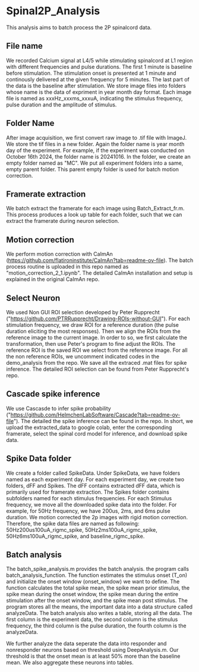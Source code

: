# Spinal2P_Analysis

This analysis aims to batch process the 2P spinalcord data. 

## File name
We recorded Calcium signal at L4/5 while stimulating spinalcord at L1 region with different frequencies and pulse durations. The first 1 minute is baseline before stimulation. The stimulation onset is presented at 1 minute and continously delivered at the given frequency for 5 minutes. The last part of the data is the baseline after stimulation. We store image files into folders whose name is the data of expriment in year month day format. Each image file is named as xxxHz_xxxms_xxxuA, indicating the stimulus frequency, pulse duration and the amplitude of stimulus.

## Folder Name
After image acquisition, we first convert raw image to .tif file with ImageJ. We store the tif files in a new folder. Again the folder name is year month day of the experiment. For example, if the experiment was conducted on October 16th 2024, the folder name is 20241016. In the folder, we create an empty folder named as "MC". We put all experiment folders into a same, empty parent folder. This parent empty folder is used for batch motion correction.

## Framerate extraction
We batch extract the framerate for each image using Batch_Extract_fr.m. This process produces a look up table for each folder, such that we can extract the framerate during neuron selection. 

## Motion correction
We perform motion correction with CaImAn (https://github.com/flatironinstitute/CaImAn?tab=readme-ov-file). The batch process routine is uploaded in this repo named as "motion_correction_2_1.ipynb". The detailed CaImAn installation and setup is explained in the original CaImAn repo. 

## Select Neuron
We used Non GUI ROI selection developed by Peter Rupprecht ("https://github.com/PTRRupprecht/Drawing-ROIs-without-GUI"). For each stimulation frequency, we draw ROI for a reference duration (the pulse duration eliciting the most responses). Then we align the ROIs from the reference image to the current image. In order to so, we first calculate the transformation, then use Peter's program to fine adjust the ROIs. The reference ROI is the saved ROI we select from the reference image. For all the non reference ROIs, we uncomment indicated codes in the demo_analysis from the repo. We save all the extraced .mat files for spike inference. The detailed ROI selection can be found from Peter Rupprecht's repo.

## Cascade spike inference
We use Cascasde to infer spike probability ("https://github.com/HelmchenLabSoftware/Cascade?tab=readme-ov-file"). The detailed the spike inference can be found in the repo. In short, we upload the extracted_data to google colab, enter the corresponding framerate, select the spinal cord model for inference, and download spike data. 

## Spike Data folder
We create a folder called SpikeData. Under SpikeData, we have folders named as each experiment day. For each experiment day, we create two folders, dFF and Spikes. The dFF contains extracted dFF data, which is primarily used for framerate extraction. The Spikes folder contains subfolders named for each stimulus frequencies. For each Stimulus frequency, we move all the downloaded spike data into the folder. For example, for 50Hz frequency, we have 200us, 2ms, and 6ms pulse duration. We motion corrected the 2p images with rigid motion correction. Therefore, the spike data files are named as following: 50Hz200us100uA_rigmc_spike, 50Hz2ms100uA_rigmc_spike, 50Hz6ms100uA_rigmc_spike, and baseline_rigmc_spike. 

## Batch analysis
The batch_spike_analysis.m provides the batch analysis. the program calls batch_analysis_function. The function estimates the stimulus onset (T_on) and initialize the onset window (onset_window) we want to define. The function calculates the total spike mean, the spike mean prior stimulus, the spike mean during the onset window, the spike mean during the entire stimulation after the onset window, and the spike mean post stimulus. The program stores all the means, the important data into a data structure called analyzeData. The batch analysis also writes a table, storing all the data. The first column is the experiment data, the second column is the stimulus frequency, the third column is the pulse duration, the fourth column is the analyzeData. 

We further analyze the data seperate the data into responder and nonresponder neurons based on threshold using DeepAnalysis.m. Our threshold is that the onset mean is at least 50% more than the baseline mean. We also aggregate these neurons into tables. 
